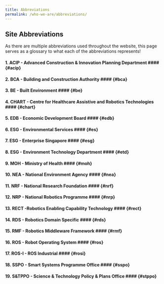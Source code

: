 ```yaml
---
title: Abbreviations
permalink: /who-we-are/abbreviations/
---
```

## Site Abbreviations

As there are multiple abbreviations used throughout the website, this page serves as a glossary to what each of the abbreviations represents!

#### 1. ACIP - Advanced Construction & Innovation Planning Department #### {#acip}
#### 2. BCA - Building and Construction Authority #### {#bca}
#### 3. BE - Built Environment #### {#be}
#### 4. CHART - Centre for Healthcare Assistive and Robotics Technologies #### {#chart}
#### 5. EDB - Economic Development Board #### {#edb}
#### 6. ESG - Environmental Services #### {#es}
#### 7. ESG - Enterprise Singapore #### {#esg}
#### 8. ESG - Environment Technology Department #### {#etd}
#### 9. MOH - Ministry of Health #### {#moh}
#### 10. NEA - National Environment Agency #### {#nea}
#### 11. NRF - National Research Foundation #### {#nrf}
#### 12. NRP - National Robotics Programme #### {#nrp}
#### 13. RECT -Robotics Enabling Capability Technology #### {#rect}
#### 14. RDS - Robotics Domain Specific #### {#rds}
#### 15. RMF - Robotics Middleware Framework #### {#rmf}
#### 16. ROS - Robot Operating System #### {#ros}
#### 17. ROS-I - ROS Industrial #### {#rosi}
#### 18. SSPO - Smart Systems Programme Office #### {#sspo}
#### 19. S&TPPO - Science & Technology Policy & Plans Office #### {#stppo}